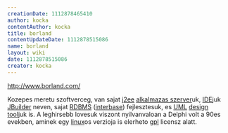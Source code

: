 ```yaml
---
creationDate: 1112878465410 
author: kocka 
contentAuthor: kocka 
title: borland 
contentUpdateDate: 1112878515086 
name: borland 
layout: wiki 
date: 1112878515086 
creator: kocka 
---
```

http://www.borland.com/

Kozepes meretu szoftverceg, van sajat [j2ee](j2ee.html) [alkalmazas szerver](Alkalmazas%20Szerver.html)uk, [IDE](IDE.html)juk [JBuilder](JBuilder.html) neven, sajat [RDBMS](RDBMS.html) ([interbase](Missing.html)) fejlesztesuk, es [UML](UML.html) [design tool](Missing.html)juk is.
A leghirsebb lovesuk viszont nyilvanvaloan a Delphi volt a 90es evekben, aminek egy [linux](Linux.html)os verzioja is elerheto [gpl](GPL.html) licensz alatt.
